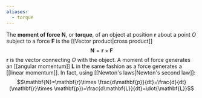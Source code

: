 ```yaml
---
aliases:
  - torque
---
```

The **moment of force** $\mathbf{N}$, or **torque**, of an object at position $\mathbf{r}$ about a point $O$ subject to a force $\mathbf{F}$ is the [[Vector product|cross product]]
$$\mathbf{N}=\mathbf{r}\times \mathbf{F}$$
$\mathbf{r}$ is the vector connecting $O$ with the object. A moment of force generates an [[angular momentum]] $\mathbf{L}$ in the same fashion as a force generates a [[linear momentum]]. In fact, using [[Newton's laws|Newton's second law]]:
$$\mathbf{N}=\mathbf{r}\times \frac{d\mathbf{p}}{dt}=\frac{d}{dt}(\mathbf{r}\times \mathbf{p})=\frac{d\mathbf{L}}{dt}=\dot{\mathbf{L}}$$
